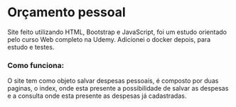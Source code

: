 # Orçamento pessoal

Site feito utilizando HTML, Bootstrap e JavaScript, foi um estudo orientado pelo curso Web completo na Udemy. Adicionei o docker depois, para estudo e testes.

### Como funciona:
O site tem como objeto salvar despesas pessoais, é composto por duas paginas, o index, onde esta presente a possibilidade de salvar as despesas e a consulta onde esta presente as despesas já cadastradas.
